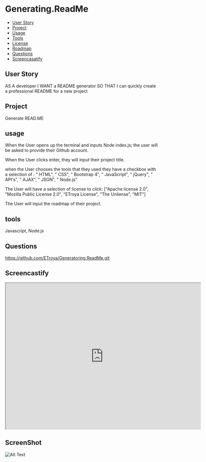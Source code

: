 # Generating.ReadMe

  * [User Story](#userstory)
  * [Project](#project)
  * [Usage](#usage)
  * [Tools](#tools)
  * [License](#license)
  * [Roadmap](#roadmap)
  * [Questions](#questions)
  * [Screencasatify](#screencast)

## User Story 
AS A developer
I WANT a README generator
SO THAT I can quickly create a professional README for a new project 

## Project
Generate READ.ME


## usage

When the User opens up the terminal and inputs Node index.js; the user will be asked to provide their Github account. 

When the User clicks enter, they will input their project title.

when the User chooses the tools that they used they have a checkbox with a selection of : " HTML", " CSS", " Bootstrap 4", " JavaScript", " jQuery", " API's", " AJAX", " JSON", " Node.js"

The User will have a selection of license to click:
["Apache license 2.0", "Mozilla Public License 2.0", "ETroya License", "The Unliense", "MIT"]

The User will input the roadmap of their project.

## tools
Javascript,  Node.js

## Questions 
https://github.com/ETroya/Generatoring.ReadMe.git

## Screencastify
<iframe src="https://drive.google.com/file/d/1yCcgK-GQ9iPa6v5gaJzMI3aJEdkiY3bK/preview" width="640" height="480"></iframe>

## ScreenShot
![Alt Text](./assets/images.screenshot.png)
